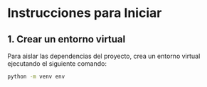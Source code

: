 # Instrucciones para Iniciar

## 1. Crear un entorno virtual

Para aislar las dependencias del proyecto, crea un entorno virtual ejecutando el siguiente comando:

```bash
python -m venv env
